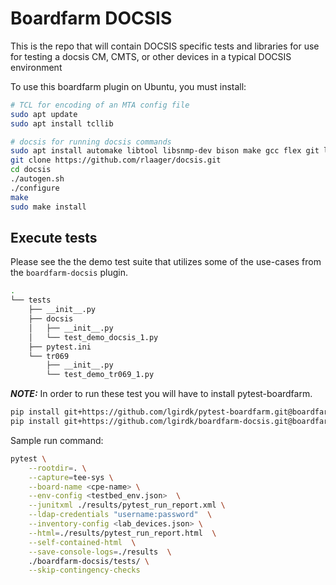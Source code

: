# Boardfarm DOCSIS

This is the repo  that will contain DOCSIS specific tests and libraries for use for testing a docsis CM, CMTS, or other devices in a typical DOCSIS environment

To use this boardfarm plugin on Ubuntu, you must install:

```sh
# TCL for encoding of an MTA config file
sudo apt update
sudo apt install tcllib

# docsis for running docsis commands
sudo apt install automake libtool libsnmp-dev bison make gcc flex git libglib2.0-dev libfl-dev
git clone https://github.com/rlaager/docsis.git
cd docsis
./autogen.sh
./configure
make
sudo make install
```

## Execute tests

Please see the the demo test suite that utilizes some of the use-cases
from the ```boardfarm-docsis``` plugin.

```bash
.
└── tests
    ├── __init__.py
    ├── docsis
    │   ├── __init__.py
    │   └── test_demo_docsis_1.py
    ├── pytest.ini
    └── tr069
        ├── __init__.py
        └── test_demo_tr069_1.py
```

**_NOTE:_**  In order to run these test you will have to install pytest-boardfarm.

```bash
pip install git+https://github.com/lgirdk/pytest-boardfarm.git@boardfarm3
pip install git+https://github.com/lgirdk/boardfarm-docsis.git@boardfarm3
```

Sample run command:

```bash
pytest \
    --rootdir=. \
    --capture=tee-sys \
    --board-name <cpe-name> \
    --env-config <testbed_env.json>  \
    --junitxml ./results/pytest_run_report.xml \
    --ldap-credentials "username:password"  \
    --inventory-config <lab_devices.json> \
    --html=./results/pytest_run_report.html  \
    --self-contained-html  \
    --save-console-logs=./results  \
    ./boardfarm-docsis/tests/ \
    --skip-contingency-checks
```
